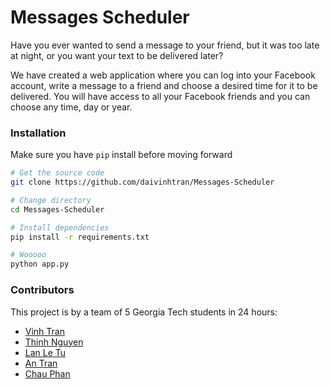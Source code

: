 # Messages Scheduler

Have you ever wanted to send a message to your friend, but it was too late at night, or you want your text to be delivered later?

We have created a web application where you can log into your Facebook account, write a message to a friend and choose a desired time for it to be delivered. You will have access to all your Facebook friends and you can choose any time, day or year.


### Installation
Make sure you have `pip` install before moving forward
```bash
# Get the source code
git clone https://github.com/daivinhtran/Messages-Scheduler

# Change directory
cd Messages-Scheduler 

# Install dependencies
pip install -r requirements.txt

# Wooooo
python app.py
```

### Contributors
This project is by a team of 5 Georgia Tech students in 24 hours:
* [Vinh Tran](https://github.com/daivinhtran)
* [Thinh Nguyen](https://github.com/thinhnguyennt7)
* [Lan Le Tu](https://github.com/nhtalan)
* [An Tran](https://github.com/anqtran)
* [Chau Phan](https://github.com/chauphan0801)
